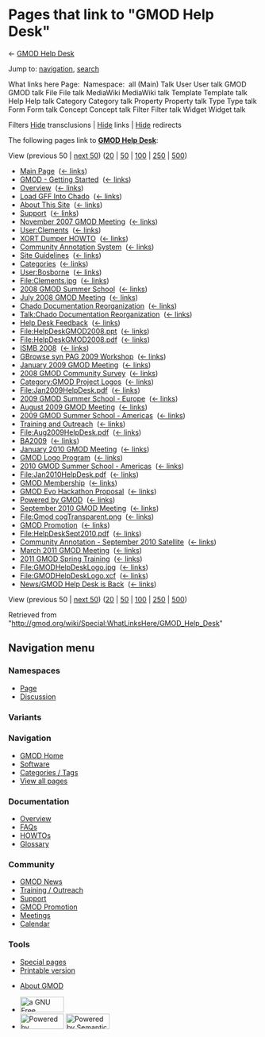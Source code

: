 <div id="mw-page-base" class="noprint">

</div>

<div id="mw-head-base" class="noprint">

</div>

<div id="content" class="mw-body" role="main">

<span id="top"></span>

<div id="mw-js-message" style="display:none;">

</div>



# <span dir="auto">Pages that link to "GMOD Help Desk"</span>

<div id="bodyContent">

<div id="contentSub">

← [GMOD Help Desk](/wiki/GMOD_Help_Desk "GMOD Help Desk")

</div>

<div id="jump-to-nav" class="mw-jump">

Jump to: [navigation](#mw-navigation), [search](#p-search)

</div>

<div id="mw-content-text">

What links here Page:  Namespace:  all (Main) Talk User User talk GMOD
GMOD talk File File talk MediaWiki MediaWiki talk Template Template talk
Help Help talk Category Category talk Property Property talk Type Type
talk Form Form talk Concept Concept talk Filter Filter talk Widget
Widget talk

Filters
[Hide](/mediawiki/index.php?title=Special:WhatLinksHere/GMOD_Help_Desk&hidetrans=1 "Special:WhatLinksHere/GMOD Help Desk")
transclusions \|
[Hide](/mediawiki/index.php?title=Special:WhatLinksHere/GMOD_Help_Desk&hidelinks=1 "Special:WhatLinksHere/GMOD Help Desk")
links \|
[Hide](/mediawiki/index.php?title=Special:WhatLinksHere/GMOD_Help_Desk&hideredirs=1 "Special:WhatLinksHere/GMOD Help Desk")
redirects

The following pages link to **[GMOD Help
Desk](/wiki/GMOD_Help_Desk "GMOD Help Desk")**:

View (previous 50 \| [next
50](/mediawiki/index.php?title=Special:WhatLinksHere/GMOD_Help_Desk&from=2468&back=0 "Special:WhatLinksHere/GMOD Help Desk"))
([20](/mediawiki/index.php?title=Special:WhatLinksHere/GMOD_Help_Desk&limit=20 "Special:WhatLinksHere/GMOD Help Desk")
\|
[50](/mediawiki/index.php?title=Special:WhatLinksHere/GMOD_Help_Desk&limit=50 "Special:WhatLinksHere/GMOD Help Desk")
\|
[100](/mediawiki/index.php?title=Special:WhatLinksHere/GMOD_Help_Desk&limit=100 "Special:WhatLinksHere/GMOD Help Desk")
\|
[250](/mediawiki/index.php?title=Special:WhatLinksHere/GMOD_Help_Desk&limit=250 "Special:WhatLinksHere/GMOD Help Desk")
\|
[500](/mediawiki/index.php?title=Special:WhatLinksHere/GMOD_Help_Desk&limit=500 "Special:WhatLinksHere/GMOD Help Desk"))

- [Main Page](/wiki/Main_Page "Main Page") ‎
  <span class="mw-whatlinkshere-tools">([←
  links](/mediawiki/index.php?title=Special:WhatLinksHere&target=Main+Page "Special:WhatLinksHere"))</span>
- [GMOD - Getting
  Started](/wiki/GMOD_-_Getting_Started "GMOD - Getting Started") ‎
  <span class="mw-whatlinkshere-tools">([←
  links](/mediawiki/index.php?title=Special:WhatLinksHere&target=GMOD+-+Getting+Started "Special:WhatLinksHere"))</span>
- [Overview](/wiki/Overview "Overview") ‎
  <span class="mw-whatlinkshere-tools">([←
  links](/mediawiki/index.php?title=Special:WhatLinksHere&target=Overview "Special:WhatLinksHere"))</span>
- [Load GFF Into Chado](/wiki/Load_GFF_Into_Chado "Load GFF Into Chado")
  ‎ <span class="mw-whatlinkshere-tools">([←
  links](/mediawiki/index.php?title=Special:WhatLinksHere&target=Load+GFF+Into+Chado "Special:WhatLinksHere"))</span>
- [About This Site](/wiki/About_This_Site "About This Site") ‎
  <span class="mw-whatlinkshere-tools">([←
  links](/mediawiki/index.php?title=Special:WhatLinksHere&target=About+This+Site "Special:WhatLinksHere"))</span>
- [Support](/wiki/Support "Support") ‎
  <span class="mw-whatlinkshere-tools">([←
  links](/mediawiki/index.php?title=Special:WhatLinksHere&target=Support "Special:WhatLinksHere"))</span>
- [November 2007 GMOD
  Meeting](/wiki/November_2007_GMOD_Meeting "November 2007 GMOD Meeting")
  ‎ <span class="mw-whatlinkshere-tools">([←
  links](/mediawiki/index.php?title=Special:WhatLinksHere&target=November+2007+GMOD+Meeting "Special:WhatLinksHere"))</span>
- [User:Clements](/wiki/User:Clements "User:Clements") ‎
  <span class="mw-whatlinkshere-tools">([←
  links](/mediawiki/index.php?title=Special:WhatLinksHere&target=User%3AClements "Special:WhatLinksHere"))</span>
- [XORT Dumper HOWTO](/wiki/XORT_Dumper_HOWTO "XORT Dumper HOWTO") ‎
  <span class="mw-whatlinkshere-tools">([←
  links](/mediawiki/index.php?title=Special:WhatLinksHere&target=XORT+Dumper+HOWTO "Special:WhatLinksHere"))</span>
- [Community Annotation
  System](/wiki/Community_Annotation_System "Community Annotation System")
  ‎ <span class="mw-whatlinkshere-tools">([←
  links](/mediawiki/index.php?title=Special:WhatLinksHere&target=Community+Annotation+System "Special:WhatLinksHere"))</span>
- [Site Guidelines](/wiki/Site_Guidelines "Site Guidelines") ‎
  <span class="mw-whatlinkshere-tools">([←
  links](/mediawiki/index.php?title=Special:WhatLinksHere&target=Site+Guidelines "Special:WhatLinksHere"))</span>
- [Categories](/wiki/Categories "Categories") ‎
  <span class="mw-whatlinkshere-tools">([←
  links](/mediawiki/index.php?title=Special:WhatLinksHere&target=Categories "Special:WhatLinksHere"))</span>
- [User:Bosborne](/wiki/User:Bosborne "User:Bosborne") ‎
  <span class="mw-whatlinkshere-tools">([←
  links](/mediawiki/index.php?title=Special:WhatLinksHere&target=User%3ABosborne "Special:WhatLinksHere"))</span>
- [File:Clements.jpg](/wiki/File:Clements.jpg "File:Clements.jpg") ‎
  <span class="mw-whatlinkshere-tools">([←
  links](/mediawiki/index.php?title=Special:WhatLinksHere&target=File%3AClements.jpg "Special:WhatLinksHere"))</span>
- [2008 GMOD Summer
  School](/wiki/2008_GMOD_Summer_School "2008 GMOD Summer School") ‎
  <span class="mw-whatlinkshere-tools">([←
  links](/mediawiki/index.php?title=Special:WhatLinksHere&target=2008+GMOD+Summer+School "Special:WhatLinksHere"))</span>
- [July 2008 GMOD
  Meeting](/wiki/July_2008_GMOD_Meeting "July 2008 GMOD Meeting") ‎
  <span class="mw-whatlinkshere-tools">([←
  links](/mediawiki/index.php?title=Special:WhatLinksHere&target=July+2008+GMOD+Meeting "Special:WhatLinksHere"))</span>
- [Chado Documentation
  Reorganization](/wiki/Chado_Documentation_Reorganization "Chado Documentation Reorganization")
  ‎ <span class="mw-whatlinkshere-tools">([←
  links](/mediawiki/index.php?title=Special:WhatLinksHere&target=Chado+Documentation+Reorganization "Special:WhatLinksHere"))</span>
- [Talk:Chado Documentation
  Reorganization](/wiki/Talk:Chado_Documentation_Reorganization "Talk:Chado Documentation Reorganization")
  ‎ <span class="mw-whatlinkshere-tools">([←
  links](/mediawiki/index.php?title=Special:WhatLinksHere&target=Talk%3AChado+Documentation+Reorganization "Special:WhatLinksHere"))</span>
- [Help Desk Feedback](/wiki/Help_Desk_Feedback "Help Desk Feedback") ‎
  <span class="mw-whatlinkshere-tools">([←
  links](/mediawiki/index.php?title=Special:WhatLinksHere&target=Help+Desk+Feedback "Special:WhatLinksHere"))</span>
- [File:HelpDeskGMOD2008.ppt](/wiki/File:HelpDeskGMOD2008.ppt "File:HelpDeskGMOD2008.ppt")
  ‎ <span class="mw-whatlinkshere-tools">([←
  links](/mediawiki/index.php?title=Special:WhatLinksHere&target=File%3AHelpDeskGMOD2008.ppt "Special:WhatLinksHere"))</span>
- [File:HelpDeskGMOD2008.pdf](/wiki/File:HelpDeskGMOD2008.pdf "File:HelpDeskGMOD2008.pdf")
  ‎ <span class="mw-whatlinkshere-tools">([←
  links](/mediawiki/index.php?title=Special:WhatLinksHere&target=File%3AHelpDeskGMOD2008.pdf "Special:WhatLinksHere"))</span>
- [ISMB 2008](/wiki/ISMB_2008 "ISMB 2008") ‎
  <span class="mw-whatlinkshere-tools">([←
  links](/mediawiki/index.php?title=Special:WhatLinksHere&target=ISMB+2008 "Special:WhatLinksHere"))</span>
- [GBrowse syn PAG 2009
  Workshop](/wiki/GBrowse_syn_PAG_2009_Workshop "GBrowse syn PAG 2009 Workshop")
  ‎ <span class="mw-whatlinkshere-tools">([←
  links](/mediawiki/index.php?title=Special:WhatLinksHere&target=GBrowse+syn+PAG+2009+Workshop "Special:WhatLinksHere"))</span>
- [January 2009 GMOD
  Meeting](/wiki/January_2009_GMOD_Meeting "January 2009 GMOD Meeting") ‎
  <span class="mw-whatlinkshere-tools">([←
  links](/mediawiki/index.php?title=Special:WhatLinksHere&target=January+2009+GMOD+Meeting "Special:WhatLinksHere"))</span>
- [2008 GMOD Community
  Survey](/wiki/2008_GMOD_Community_Survey "2008 GMOD Community Survey")
  ‎ <span class="mw-whatlinkshere-tools">([←
  links](/mediawiki/index.php?title=Special:WhatLinksHere&target=2008+GMOD+Community+Survey "Special:WhatLinksHere"))</span>
- [Category:GMOD Project
  Logos](/wiki/Category:GMOD_Project_Logos "Category:GMOD Project Logos")
  ‎ <span class="mw-whatlinkshere-tools">([←
  links](/mediawiki/index.php?title=Special:WhatLinksHere&target=Category%3AGMOD+Project+Logos "Special:WhatLinksHere"))</span>
- [File:Jan2009HelpDesk.pdf](/wiki/File:Jan2009HelpDesk.pdf "File:Jan2009HelpDesk.pdf")
  ‎ <span class="mw-whatlinkshere-tools">([←
  links](/mediawiki/index.php?title=Special:WhatLinksHere&target=File%3AJan2009HelpDesk.pdf "Special:WhatLinksHere"))</span>
- [2009 GMOD Summer School -
  Europe](/wiki/2009_GMOD_Summer_School_-_Europe "2009 GMOD Summer School - Europe")
  ‎ <span class="mw-whatlinkshere-tools">([←
  links](/mediawiki/index.php?title=Special:WhatLinksHere&target=2009+GMOD+Summer+School+-+Europe "Special:WhatLinksHere"))</span>
- [August 2009 GMOD
  Meeting](/wiki/August_2009_GMOD_Meeting "August 2009 GMOD Meeting") ‎
  <span class="mw-whatlinkshere-tools">([←
  links](/mediawiki/index.php?title=Special:WhatLinksHere&target=August+2009+GMOD+Meeting "Special:WhatLinksHere"))</span>
- [2009 GMOD Summer School -
  Americas](/wiki/2009_GMOD_Summer_School_-_Americas "2009 GMOD Summer School - Americas")
  ‎ <span class="mw-whatlinkshere-tools">([←
  links](/mediawiki/index.php?title=Special:WhatLinksHere&target=2009+GMOD+Summer+School+-+Americas "Special:WhatLinksHere"))</span>
- [Training and
  Outreach](/wiki/Training_and_Outreach "Training and Outreach") ‎
  <span class="mw-whatlinkshere-tools">([←
  links](/mediawiki/index.php?title=Special:WhatLinksHere&target=Training+and+Outreach "Special:WhatLinksHere"))</span>
- [File:Aug2009HelpDesk.pdf](/wiki/File:Aug2009HelpDesk.pdf "File:Aug2009HelpDesk.pdf")
  ‎ <span class="mw-whatlinkshere-tools">([←
  links](/mediawiki/index.php?title=Special:WhatLinksHere&target=File%3AAug2009HelpDesk.pdf "Special:WhatLinksHere"))</span>
- [BA2009](/wiki/BA2009 "BA2009") ‎
  <span class="mw-whatlinkshere-tools">([←
  links](/mediawiki/index.php?title=Special:WhatLinksHere&target=BA2009 "Special:WhatLinksHere"))</span>
- [January 2010 GMOD
  Meeting](/wiki/January_2010_GMOD_Meeting "January 2010 GMOD Meeting") ‎
  <span class="mw-whatlinkshere-tools">([←
  links](/mediawiki/index.php?title=Special:WhatLinksHere&target=January+2010+GMOD+Meeting "Special:WhatLinksHere"))</span>
- [GMOD Logo Program](/wiki/GMOD_Logo_Program "GMOD Logo Program") ‎
  <span class="mw-whatlinkshere-tools">([←
  links](/mediawiki/index.php?title=Special:WhatLinksHere&target=GMOD+Logo+Program "Special:WhatLinksHere"))</span>
- [2010 GMOD Summer School -
  Americas](/wiki/2010_GMOD_Summer_School_-_Americas "2010 GMOD Summer School - Americas")
  ‎ <span class="mw-whatlinkshere-tools">([←
  links](/mediawiki/index.php?title=Special:WhatLinksHere&target=2010+GMOD+Summer+School+-+Americas "Special:WhatLinksHere"))</span>
- [File:Jan2010HelpDesk.pdf](/wiki/File:Jan2010HelpDesk.pdf "File:Jan2010HelpDesk.pdf")
  ‎ <span class="mw-whatlinkshere-tools">([←
  links](/mediawiki/index.php?title=Special:WhatLinksHere&target=File%3AJan2010HelpDesk.pdf "Special:WhatLinksHere"))</span>
- [GMOD Membership](/wiki/GMOD_Membership "GMOD Membership") ‎
  <span class="mw-whatlinkshere-tools">([←
  links](/mediawiki/index.php?title=Special:WhatLinksHere&target=GMOD+Membership "Special:WhatLinksHere"))</span>
- [GMOD Evo Hackathon
  Proposal](/wiki/GMOD_Evo_Hackathon_Proposal "GMOD Evo Hackathon Proposal")
  ‎ <span class="mw-whatlinkshere-tools">([←
  links](/mediawiki/index.php?title=Special:WhatLinksHere&target=GMOD+Evo+Hackathon+Proposal "Special:WhatLinksHere"))</span>
- [Powered by GMOD](/wiki/Powered_by_GMOD "Powered by GMOD") ‎
  <span class="mw-whatlinkshere-tools">([←
  links](/mediawiki/index.php?title=Special:WhatLinksHere&target=Powered+by+GMOD "Special:WhatLinksHere"))</span>
- [September 2010 GMOD
  Meeting](/wiki/September_2010_GMOD_Meeting "September 2010 GMOD Meeting")
  ‎ <span class="mw-whatlinkshere-tools">([←
  links](/mediawiki/index.php?title=Special:WhatLinksHere&target=September+2010+GMOD+Meeting "Special:WhatLinksHere"))</span>
- [File:Gmod
  cogTransparent.png](/wiki/File:Gmod_cogTransparent.png "File:Gmod cogTransparent.png")
  ‎ <span class="mw-whatlinkshere-tools">([←
  links](/mediawiki/index.php?title=Special:WhatLinksHere&target=File%3AGmod+cogTransparent.png "Special:WhatLinksHere"))</span>
- [GMOD Promotion](/wiki/GMOD_Promotion "GMOD Promotion") ‎
  <span class="mw-whatlinkshere-tools">([←
  links](/mediawiki/index.php?title=Special:WhatLinksHere&target=GMOD+Promotion "Special:WhatLinksHere"))</span>
- [File:HelpDeskSept2010.pdf](/wiki/File:HelpDeskSept2010.pdf "File:HelpDeskSept2010.pdf")
  ‎ <span class="mw-whatlinkshere-tools">([←
  links](/mediawiki/index.php?title=Special:WhatLinksHere&target=File%3AHelpDeskSept2010.pdf "Special:WhatLinksHere"))</span>
- [Community Annotation - September 2010
  Satellite](/wiki/Community_Annotation_-_September_2010_Satellite "Community Annotation - September 2010 Satellite")
  ‎ <span class="mw-whatlinkshere-tools">([←
  links](/mediawiki/index.php?title=Special:WhatLinksHere&target=Community+Annotation+-+September+2010+Satellite "Special:WhatLinksHere"))</span>
- [March 2011 GMOD
  Meeting](/wiki/March_2011_GMOD_Meeting "March 2011 GMOD Meeting") ‎
  <span class="mw-whatlinkshere-tools">([←
  links](/mediawiki/index.php?title=Special:WhatLinksHere&target=March+2011+GMOD+Meeting "Special:WhatLinksHere"))</span>
- [2011 GMOD Spring
  Training](/wiki/2011_GMOD_Spring_Training "2011 GMOD Spring Training")
  ‎ <span class="mw-whatlinkshere-tools">([←
  links](/mediawiki/index.php?title=Special:WhatLinksHere&target=2011+GMOD+Spring+Training "Special:WhatLinksHere"))</span>
- [File:GMODHelpDeskLogo.jpg](/wiki/File:GMODHelpDeskLogo.jpg "File:GMODHelpDeskLogo.jpg")
  ‎ <span class="mw-whatlinkshere-tools">([←
  links](/mediawiki/index.php?title=Special:WhatLinksHere&target=File%3AGMODHelpDeskLogo.jpg "Special:WhatLinksHere"))</span>
- [File:GMODHelpDeskLogo.xcf](/wiki/File:GMODHelpDeskLogo.xcf "File:GMODHelpDeskLogo.xcf")
  ‎ <span class="mw-whatlinkshere-tools">([←
  links](/mediawiki/index.php?title=Special:WhatLinksHere&target=File%3AGMODHelpDeskLogo.xcf "Special:WhatLinksHere"))</span>
- [News/GMOD Help Desk is
  Back](/wiki/News/GMOD_Help_Desk_is_Back "News/GMOD Help Desk is Back")
  ‎ <span class="mw-whatlinkshere-tools">([←
  links](/mediawiki/index.php?title=Special:WhatLinksHere&target=News%2FGMOD+Help+Desk+is+Back "Special:WhatLinksHere"))</span>

View (previous 50 \| [next
50](/mediawiki/index.php?title=Special:WhatLinksHere/GMOD_Help_Desk&from=2468&back=0 "Special:WhatLinksHere/GMOD Help Desk"))
([20](/mediawiki/index.php?title=Special:WhatLinksHere/GMOD_Help_Desk&limit=20 "Special:WhatLinksHere/GMOD Help Desk")
\|
[50](/mediawiki/index.php?title=Special:WhatLinksHere/GMOD_Help_Desk&limit=50 "Special:WhatLinksHere/GMOD Help Desk")
\|
[100](/mediawiki/index.php?title=Special:WhatLinksHere/GMOD_Help_Desk&limit=100 "Special:WhatLinksHere/GMOD Help Desk")
\|
[250](/mediawiki/index.php?title=Special:WhatLinksHere/GMOD_Help_Desk&limit=250 "Special:WhatLinksHere/GMOD Help Desk")
\|
[500](/mediawiki/index.php?title=Special:WhatLinksHere/GMOD_Help_Desk&limit=500 "Special:WhatLinksHere/GMOD Help Desk"))

</div>

<div class="printfooter">

Retrieved from
"<http://gmod.org/wiki/Special:WhatLinksHere/GMOD_Help_Desk>"

</div>

<div id="catlinks" class="catlinks catlinks-allhidden">

</div>

<div class="visualClear">

</div>

</div>

</div>

<div id="mw-navigation">

## Navigation menu

<div id="mw-head">



<div id="left-navigation">

<div id="p-namespaces" class="vectorTabs" role="navigation"
aria-labelledby="p-namespaces-label">

### Namespaces

- <span id="ca-nstab-main"><a href="/wiki/GMOD_Help_Desk" accesskey="c"
  title="View the content page [c]">Page</a></span>
- <span id="ca-talk"><a href="/wiki/Talk:GMOD_Help_Desk" accesskey="t"
  title="Discussion about the content page [t]">Discussion</a></span>

</div>

<div id="p-variants" class="vectorMenu emptyPortlet" role="navigation"
aria-labelledby="p-variants-label">

### 

### Variants[](#)

<div class="menu">

</div>

</div>

</div>

<div id="right-navigation">





</div>



</div>

</div>

</div>

<div id="mw-panel">

<div id="p-logo" role="banner">

<a href="/wiki/Main_Page"
style="background-image: url(http://gmod.org/images/GMOD-cogs.png);"
title="Visit the main page"></a>

</div>

<div id="p-Navigation" class="portal" role="navigation"
aria-labelledby="p-Navigation-label">

### Navigation

<div class="body">

- <span id="n-GMOD-Home">[GMOD Home](/wiki/Main_Page)</span>
- <span id="n-Software">[Software](/wiki/GMOD_Components)</span>
- <span id="n-Categories-.2F-Tags">[Categories /
  Tags](/wiki/Categories)</span>
- <span id="n-View-all-pages">[View all
  pages](/wiki/Special:AllPages)</span>

</div>

</div>

<div id="p-Documentation" class="portal" role="navigation"
aria-labelledby="p-Documentation-label">

### Documentation

<div class="body">

- <span id="n-Overview">[Overview](/wiki/Overview)</span>
- <span id="n-FAQs">[FAQs](/wiki/Category:FAQ)</span>
- <span id="n-HOWTOs">[HOWTOs](/wiki/Category:HOWTO)</span>
- <span id="n-Glossary">[Glossary](/wiki/Glossary)</span>

</div>

</div>

<div id="p-Community" class="portal" role="navigation"
aria-labelledby="p-Community-label">

### Community

<div class="body">

- <span id="n-GMOD-News">[GMOD News](/wiki/GMOD_News)</span>
- <span id="n-Training-.2F-Outreach">[Training /
  Outreach](/wiki/Training_and_Outreach)</span>
- <span id="n-Support">[Support](/wiki/Support)</span>
- <span id="n-GMOD-Promotion">[GMOD
  Promotion](/wiki/GMOD_Promotion)</span>
- <span id="n-Meetings">[Meetings](/wiki/Meetings)</span>
- <span id="n-Calendar">[Calendar](/wiki/Calendar)</span>

</div>

</div>

<div id="p-tb" class="portal" role="navigation"
aria-labelledby="p-tb-label">

### Tools

<div class="body">

- <span id="t-specialpages"><a href="/wiki/Special:SpecialPages" accesskey="q"
  title="A list of all special pages [q]">Special pages</a></span>
- <span id="t-print"><a
  href="/mediawiki/index.php?title=Special:WhatLinksHere/GMOD_Help_Desk&amp;printable=yes"
  rel="alternate" accesskey="p"
  title="Printable version of this page [p]">Printable version</a></span>

</div>

</div>

</div>

</div>

<div id="footer" role="contentinfo">

- <span id="footer-places-about">[About
  GMOD](/wiki/GMOD:About "GMOD:About")</span>

<!-- -->

- <span id="footer-copyrightico">[<img src="http://www.gnu.org/graphics/gfdl-logo-small.png" width="88"
  height="31" alt="a GNU Free Documentation License" />](http://www.gnu.org/licenses/fdl-1.3.html)</span>
- <span id="footer-poweredbyico">[<img src="/mediawiki/skins/common/images/poweredby_mediawiki_88x31.png"
  width="88" height="31" alt="Powered by MediaWiki" />](//www.mediawiki.org/)
  [<img
  src="/mediawiki/extensions/SemanticMediaWiki/includes/../resources/images/smw_button.png"
  width="88" height="31" alt="Powered by Semantic MediaWiki" />](https://www.semantic-mediawiki.org/wiki/Semantic_MediaWiki)</span>

<div style="clear:both">

</div>

</div>
